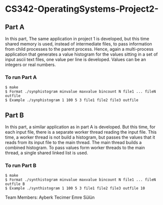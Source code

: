 # CS342-OperatingSystems-Project2-
## Part A
In this part, The same application in project 1 is developed, but this time shared memory is used, instead of intermediate files, to pass information from child processes to the parent process. Hence, again a multi-process application that generates a value histogram for the values sitting in a set of input ascii text files, one value per line is developed. Values can be an integers or real numbers.
### To run Part A
```
$ make
$ Format ./synphistogram minvalue maxvalue bincount N file1 ... fileN outfile
$ Example ./synphistogram 1 100 5 3 file1 file2 file3 outfile
```
## Part B
In this part, a similar application as in part A is developed. But this time, for each input file, there is a separate worker thread reading the input file. This time, a worker thread is not build a histogram, but passes the values that it reads from its input file to the main thread. The main thread builds a combined histogram. To pass values form worker threads to the main thread, a single shared linked list is used.

### To run Part B
```
$ make
$ Format ./synthistogram minvalue maxvalue bincount N file1 ... fileN outfile B
$ Example ./synthistogram 1 100 5 3 file1 file2 file3 outfile 10
```
Team Members:
Ayberk Tecimer
Emre Sülün
